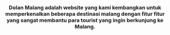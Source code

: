 <h3 align="center">Dolan Malang adalah website yang kami kembangkan untuk memperkenalkan beberapa destinasi malang dengan fitur fitur yang sangat membantu para tourist yang ingin berkunjung ke Malang.</h3>
